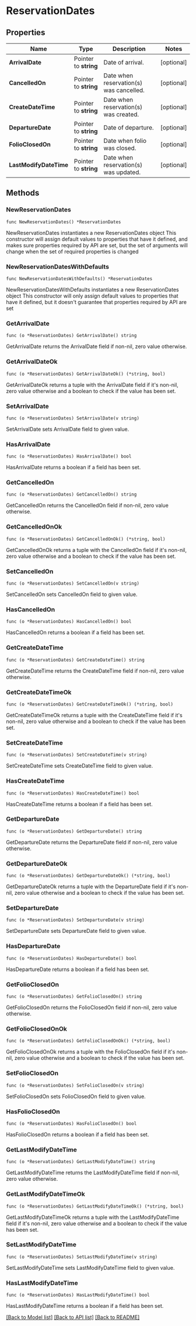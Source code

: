 # ReservationDates

## Properties

Name | Type | Description | Notes
------------ | ------------- | ------------- | -------------
**ArrivalDate** | Pointer to **string** | Date of arrival. | [optional] 
**CancelledOn** | Pointer to **string** | Date when reservation(s) was cancelled. | [optional] 
**CreateDateTime** | Pointer to **string** | Date when reservation(s) was created. | [optional] 
**DepartureDate** | Pointer to **string** | Date of departure. | [optional] 
**FolioClosedOn** | Pointer to **string** | Date when folio was closed. | [optional] 
**LastModifyDateTime** | Pointer to **string** | Date when reservation(s) was updated. | [optional] 

## Methods

### NewReservationDates

`func NewReservationDates() *ReservationDates`

NewReservationDates instantiates a new ReservationDates object
This constructor will assign default values to properties that have it defined,
and makes sure properties required by API are set, but the set of arguments
will change when the set of required properties is changed

### NewReservationDatesWithDefaults

`func NewReservationDatesWithDefaults() *ReservationDates`

NewReservationDatesWithDefaults instantiates a new ReservationDates object
This constructor will only assign default values to properties that have it defined,
but it doesn't guarantee that properties required by API are set

### GetArrivalDate

`func (o *ReservationDates) GetArrivalDate() string`

GetArrivalDate returns the ArrivalDate field if non-nil, zero value otherwise.

### GetArrivalDateOk

`func (o *ReservationDates) GetArrivalDateOk() (*string, bool)`

GetArrivalDateOk returns a tuple with the ArrivalDate field if it's non-nil, zero value otherwise
and a boolean to check if the value has been set.

### SetArrivalDate

`func (o *ReservationDates) SetArrivalDate(v string)`

SetArrivalDate sets ArrivalDate field to given value.

### HasArrivalDate

`func (o *ReservationDates) HasArrivalDate() bool`

HasArrivalDate returns a boolean if a field has been set.

### GetCancelledOn

`func (o *ReservationDates) GetCancelledOn() string`

GetCancelledOn returns the CancelledOn field if non-nil, zero value otherwise.

### GetCancelledOnOk

`func (o *ReservationDates) GetCancelledOnOk() (*string, bool)`

GetCancelledOnOk returns a tuple with the CancelledOn field if it's non-nil, zero value otherwise
and a boolean to check if the value has been set.

### SetCancelledOn

`func (o *ReservationDates) SetCancelledOn(v string)`

SetCancelledOn sets CancelledOn field to given value.

### HasCancelledOn

`func (o *ReservationDates) HasCancelledOn() bool`

HasCancelledOn returns a boolean if a field has been set.

### GetCreateDateTime

`func (o *ReservationDates) GetCreateDateTime() string`

GetCreateDateTime returns the CreateDateTime field if non-nil, zero value otherwise.

### GetCreateDateTimeOk

`func (o *ReservationDates) GetCreateDateTimeOk() (*string, bool)`

GetCreateDateTimeOk returns a tuple with the CreateDateTime field if it's non-nil, zero value otherwise
and a boolean to check if the value has been set.

### SetCreateDateTime

`func (o *ReservationDates) SetCreateDateTime(v string)`

SetCreateDateTime sets CreateDateTime field to given value.

### HasCreateDateTime

`func (o *ReservationDates) HasCreateDateTime() bool`

HasCreateDateTime returns a boolean if a field has been set.

### GetDepartureDate

`func (o *ReservationDates) GetDepartureDate() string`

GetDepartureDate returns the DepartureDate field if non-nil, zero value otherwise.

### GetDepartureDateOk

`func (o *ReservationDates) GetDepartureDateOk() (*string, bool)`

GetDepartureDateOk returns a tuple with the DepartureDate field if it's non-nil, zero value otherwise
and a boolean to check if the value has been set.

### SetDepartureDate

`func (o *ReservationDates) SetDepartureDate(v string)`

SetDepartureDate sets DepartureDate field to given value.

### HasDepartureDate

`func (o *ReservationDates) HasDepartureDate() bool`

HasDepartureDate returns a boolean if a field has been set.

### GetFolioClosedOn

`func (o *ReservationDates) GetFolioClosedOn() string`

GetFolioClosedOn returns the FolioClosedOn field if non-nil, zero value otherwise.

### GetFolioClosedOnOk

`func (o *ReservationDates) GetFolioClosedOnOk() (*string, bool)`

GetFolioClosedOnOk returns a tuple with the FolioClosedOn field if it's non-nil, zero value otherwise
and a boolean to check if the value has been set.

### SetFolioClosedOn

`func (o *ReservationDates) SetFolioClosedOn(v string)`

SetFolioClosedOn sets FolioClosedOn field to given value.

### HasFolioClosedOn

`func (o *ReservationDates) HasFolioClosedOn() bool`

HasFolioClosedOn returns a boolean if a field has been set.

### GetLastModifyDateTime

`func (o *ReservationDates) GetLastModifyDateTime() string`

GetLastModifyDateTime returns the LastModifyDateTime field if non-nil, zero value otherwise.

### GetLastModifyDateTimeOk

`func (o *ReservationDates) GetLastModifyDateTimeOk() (*string, bool)`

GetLastModifyDateTimeOk returns a tuple with the LastModifyDateTime field if it's non-nil, zero value otherwise
and a boolean to check if the value has been set.

### SetLastModifyDateTime

`func (o *ReservationDates) SetLastModifyDateTime(v string)`

SetLastModifyDateTime sets LastModifyDateTime field to given value.

### HasLastModifyDateTime

`func (o *ReservationDates) HasLastModifyDateTime() bool`

HasLastModifyDateTime returns a boolean if a field has been set.


[[Back to Model list]](../README.md#documentation-for-models) [[Back to API list]](../README.md#documentation-for-api-endpoints) [[Back to README]](../README.md)


